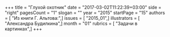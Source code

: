 +++
title = "Глухой охотник"
date = "2017-03-02T11:22:39+03:00"
side = "right"
pagesCount = "1"
slogan = ""
year = "2015"
startPage = "15"
authors = [ "Из книги Г. Альтова:",]
issues = [ "2015_01",]
illustrators = [ "Александра Будилкина",]
month = "01"
rubrics = [ "Задачи в картинках",]
+++
